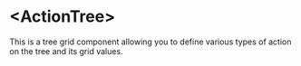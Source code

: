 # \<ActionTree>

This is a tree grid component allowing you to define various types of action on the tree and its grid values.

